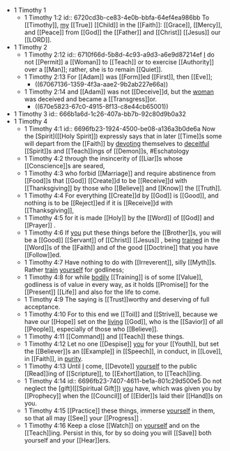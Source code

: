 - 1 Timothy 1
	- 1 Timothy 1:2
	  id:: 6720cd3b-ce83-4e0b-bbfa-64ef4ea986bb
	  To [[Timothy]], [my]([[Paul]]) [[True]] [[Child]] in the [[Faith]]:
	  [[Grace]], [[Mercy]], and [[Peace]] from [[God]] the [[Father]] and [[Christ]] [[Jesus]] our [[LORD]].
- 1 Timothy 2
	- 1 Timothy 2:12
	  id:: 6710f66d-5b8d-4c93-a9d3-a6e9d87214ef
	  [I]([[Paul]]) do not [[Permit]] a [[Woman]] to [[Teach]] or to exercise [[Authority]] over a [[Man]]; rather, she is to remain [[Quiet]].
	- 1 Timothy 2:13
	  For [[Adam]] was [[Form]]ed [[First]], then [[Eve]];
		- ((67067136-1359-4f3a-aae2-9b2ab227e66a))
	- 1 Timothy 2:14
	  and [[Adam]] was not [[Deceive]]d, but the [woman]([[Eve]]) was deceived and became a [[Transgress]]or.
		- ((670e5823-67c0-4915-8f13-c8e44cb65001))
- 1 Timothy 3
  id:: 666b1a6d-1c26-407a-bb7b-92c80d9b0a32
- 1 Timothy 4
	- 1 Timothy 4:1
	  id:: 6696fb23-1924-4500-be08-a136a3b0de6a
	  Now the [Spirit]([[Holy Spirit]]) expressly says that in later [[Time]]s some will depart from the [[Faith]] by [devoting]([[Devote]]) themselves to [deceitful]([[Deceive]]) [[Spirit]]s and [[Teach]]ings of [[Demon]]s, #Eschatology
	- 1 Timothy 4:2
	  through the insincerity of [[Liar]]s whose [[Conscience]]s are seared,
	- 1 Timothy 4:3
	  who forbid [[Marriage]] and require abstinence from [[Food]]s that [[God]] [[Create]]d to be [[Receive]]d with [[Thanksgiving]] by those who [[Believe]] and [[Know]] the [[Truth]].
	- 1 Timothy 4:4
	  For everything [[Create]]d by [[God]] is [[Good]], and nothing is to be [[Reject]]ed if it is [[Receive]]d with [[Thanksgiving]],
	- 1 Timothy 4:5
	  for it is made [[Holy]] by the [[Word]] of [[God]] and [[Prayer]] .
	- 1 Timothy 4:6
	  If [you]([[Timothy]]) put these things before the [[Brother]]s, you will be a [[Good]] [[Servant]] of [[Christ]] [[Jesus]] , being [trained]([[Training]]) in the [[Word]]s of the [[Faith]] and of the good [[Doctrine]] that you have [[Follow]]ed.
	- 1 Timothy 4:7
	  Have nothing to do with [[Irreverent]], silly [[Myth]]s. Rather [train]([[Training]]) [yourself]([[Timothy]]) for godliness;
	- 1 Timothy 4:8
	  for while [bodily]([[Body]]) [[Training]] is of some [[Value]], godliness is of value in every way, as it holds [[Promise]] for the [[Present]] [[Life]] and also for the life to come.
	- 1 Timothy 4:9
	  The saying is [[Trust]]worthy and deserving of full acceptance.
	- 1 Timothy 4:10
	  For to this end we [[Toil]] and [[Strive]], because we have our [[Hope]] set on the [living]([[Life]]) [[God]], who is the [[Savior]] of all [[People]], especially of those who [[Believe]].
	- 1 Timothy 4:11
	  [[Command]] and [[Teach]] these things.
	- 1 Timothy 4:12
	  Let no one [[Despise]] [you]([[Timothy]]) for your [[Youth]], but set the [[Believer]]s an [[Example]] in [[Speech]], in conduct, in [[Love]], in [[Faith]], in [purity]([[Pure]]).
	- 1 Timothy 4:13
	  Until [I]([[Paul]]) come, [[Devote]] [yourself]([[Timothy]]) to the public [[Read]]ing of [[Scripture]], to [[Exhort]]ation, to [[Teach]]ing.
	- 1 Timothy 4:14
	  id:: 6696fb23-7407-4611-be1a-801c29d500e5
	  Do not neglect the [gift]([[Spiritual Gift]]) [you]([[Timothy]]) have, which was given you by [[Prophecy]] when the [[Council]] of [[Elder]]s laid their [[Hand]]s on you.
	- 1 Timothy 4:15
	  [[Practice]] these things, immerse [yourself]([[Timothy]]) in them, so that all may [[See]] your [[Progress]] .
	- 1 Timothy 4:16
	  Keep a close [[Watch]] on [yourself]([[Timothy]]) and on the [[Teach]]ing. Persist in this, for by so doing you will [[Save]] both yourself and your [[Hear]]ers.
